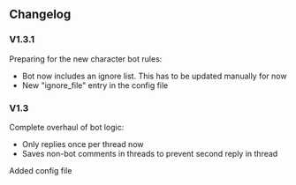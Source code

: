 ## Changelog

### V1.3.1
Preparing for the new character bot rules:
- Bot now includes an ignore list. This has to be updated manually for now
- New "ignore_file" entry in the config file

### V1.3
Complete overhaul of bot logic:
- Only replies once per thread now
- Saves non-bot comments in threads to prevent second reply in thread

Added config file